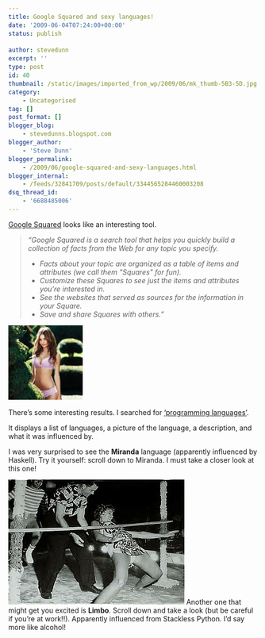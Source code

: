 ```yaml
---
title: Google Squared and sexy languages!
date: '2009-06-04T07:24:00+00:00'
status: publish

author: stevedunn
excerpt: ''
type: post
id: 40
thumbnail: /static/images/imported_from_wp/2009/06/mk_thumb-5B3-5D.jpg
category:
    - Uncategorised
tag: []
post_format: []
blogger_blog:
    - stevedunns.blogspot.com
blogger_author:
    - 'Steve Dunn'
blogger_permalink:
    - /2009/06/google-squared-and-sexy-languages.html
blogger_internal:
    - /feeds/32841709/posts/default/3344565284460003208
dsq_thread_id:
    - '6688485006'
---
```

[Google Squared](http://www.google.com/squared) looks like an interesting tool.

> *“Google Squared is a search tool that helps you quickly build a collection of facts from the Web for any topic you specify.*
> 
> - *Facts about your topic are organized as a table of items and attributes (we call them "Squares" for fun).*
> - *Customize these Squares to see just the items and attributes you’re interested in.*
> - *See the websites that served as sources for the information in your Square.*
> - *Save and share Squares with others.”*

 [![mk](/static/images/imported_from_wp/2009/06/mk_thumb-5B3-5D.jpg "mk")](/static/images/imported_from_wp/2009/06/mk_thumb-5B3-5D.jpg)

There’s some interesting results. I searched for [‘programming languages’](http://www.google.com/squared/search?q=programming+languages#).

It displays a list of languages, a picture of the language, a description, and what it was influenced by.

I was very surprised to see the **Miranda** language (apparently influenced by Haskell). Try it yourself: scroll down to Miranda. I must take a closer look at this one!

**[![limbo](/static/images/imported_from_wp/2009/06/limbo_thumb-5B1-5D.jpg "limbo")](/static/images/imported_from_wp/2009/06/limbo_thumb-5B1-5D.jpg)** Another one that might get you excited is **Limbo**. Scroll down and take a look (but be careful if you’re at work!!). Apparently influenced from Stackless Python. I’d say more like alcohol!